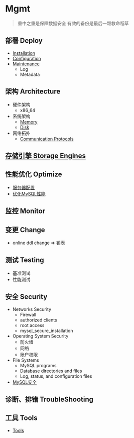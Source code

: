 # Mgmt

> 重中之重是保障数据安全
> 有效的备份是最后一颗救命稻草

## 部署 Deploy

- [Installation](Installation/Readme.md)
- [Configuration](Configuration/Readme.md)
- [Maintenance](Maintenance/Readme.md)
  - Log
  - Metadata

## 架构 Architecture

- 硬件架构
  - x86_64
- 系统架构
  - [Memory](Architecture/Memory.md)
  - [Disk](Architecture/Disk.md)
- 网络拓扑
  - [Communication Protocols](Architecture/ComProtocols.md)

## [存储引擎 Storage Engines](StorageEngine/Readme.md)


##  性能优化 Optimize

- [服务器配置](Optimize/Server.md)
- [优化MySQL性能](Optimize/Readme.md)

## 监控 Monitor

## 变更 Change

- online ddl change => 锁表


## 测试 Testing

- 基准测试
- 性能测试

## 安全 Security

- Networks Security
  - Firewall
  - authorized clients
  - root access
  - mysql_secure_installation
- Operating System Security
  - 防火墙
  - 网络
  - 账户权限
- File Systems
  - MySQL programs
  - Database directories and files
  - Log, status, and configuration files
- [MySQL安全](Security/Readme.md)

## 诊断、排错 TroubleShooting


## 工具 Tools

- [Tools](Tools/Readme.md)

